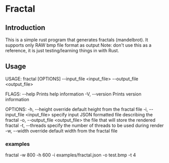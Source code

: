 # Fractal

## Introduction

This is a simple rust program that generates fractals (mandelbrot).
It supports only RAW bmp file format as output
Note: don't use this as a reference, it is just testing/learning things in with Rust.

## Usage

USAGE:
    fractal [OPTIONS] --input_file <input_file> --output_file <output_file>

FLAGS:
        --help       Prints help information
    -V, --version    Prints version information

OPTIONS:
    -h, --height <height>              override default height from the fractal file
    -i, --input_file <input_file>      specify input JSON formatted file describing the fractal
    -o, --output_file <output_file>    the file that will store the rendered fractal
    -t, --threads <threads>            specify the number of threads to be used during render
    -w, --width <width>                override default width from the fractal file

### examples
fractal -w 800 -h 600 -i examples/fractal.json -o test.bmp -t 4